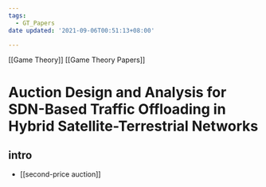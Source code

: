 ```yaml
---
tags:
  - GT_Papers
date updated: '2021-09-06T00:51:13+08:00'

---
```


[[Game Theory]]
[[Game Theory Papers]]

# Auction Design and Analysis for SDN-Based Traffic Offloading in Hybrid Satellite-Terrestrial Networks

## intro
- [[second-price auction]]